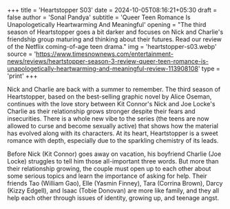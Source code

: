 +++
title = 'Heartstopper S03'
date = 2024-10-05T08:16:21+05:30
draft = false
author = 'Sonal Pandya'
subtitle = 'Queer Teen Romance Is Unapologetically Heartwarming And Meaningful'
opening = "The third season of Heartstopper goes a bit darker and focuses on Nick and Charlie's friendship group maturing and thinking about their futures. Read our review of the Netflix coming-of-age teen drama."
img = 'heartstopper-s03.webp'
source = 'https://www.timesnownews.com/entertainment-news/reviews/heartstopper-season-3-review-queer-teen-romance-is-unapologetically-heartwarming-and-meaningful-review-113908108'
type = 'print'
+++

Nick and Charlie are back with a summer to remember. The third season of Heartstopper, based on the best-selling graphic novel by Alice Oseman, continues with the love story between Kit Connor's Nick and Joe Locke's Charlie as their relationship grows stronger despite their fears and insecurities. There is a whole new vibe to the series (the teens are now allowed to curse and become sexually active) that shows how the material has evolved along with its characters. At its heart, Heartstopper is a sweet romance with depth, especially due to the sparkling chemistry of its leads.

Before Nick (Kit Connor) goes away on vacation, his boyfriend Charlie (Joe Locke) struggles to tell him those all-important three words. But more than their relationship growing, the couple must open up to each other about some serious topics and learn the importance of asking for help. Their friends Tao (William Gao), Elle (Yasmin Finney), Tara (Corrina Brown), Darcy (Kizzy Edgell), and Isaac (Tobie Donovan) are more like family, and they all help each other through issues of identity, growing up, and teenage angst.
